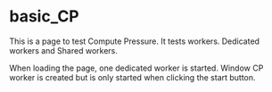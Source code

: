 # basic_CP
This is a page to test Compute Pressure.
It tests workers. Dedicated workers and Shared workers.

When loading the page, one dedicated worker is started.
Window CP worker is created but is only started when clicking the start button.
